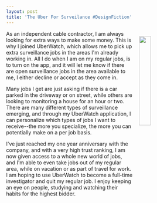 ```yaml
---
layout: post
title: 'The Uber For Surveilance #DesignFiction'
---
```

<p><img style="padding: 15px;" src="https://s3.amazonaws.com/kinlane-productions/bw-icons/bw-surveillance.jpg" alt="" width="25%" align="right" /></p>
<p>As an independent cable contractor, I am always looking for extra ways to make some money. This is why I joined UberWatch, which allows me to pick up extra surveillance jobs in the areas I'm already working in. All I do when I am on my regular jobs, is to&nbsp;turn on the app, and it will let me know if there are open surveillance jobs in the area available to me, I either decline or accept as they come in.</p>
<p>Many jobs I get are just asking if there is a car parked in the driveway or on street, while others are looking to monitoring a house for an hour or two. There are many different types of surveillance emerging, and through my UberWatch application, I can personalize which types of jobs I want to receive--the more you specialize, the more you can potentially make on a per job basis.&nbsp;</p>
<p>I've just reached my one year anniversary with the company, and with a very high trust ranking, I am now given access to a whole new world of jobs, and I'm able to even take jobs out of my regular area, while on vacation or as part of travel for work. I am hoping to use UberWatch to become a full-time investigator and quit my regular job. I enjoy keeping an eye on people, studying and watching their habits for the highest bidder.</p>